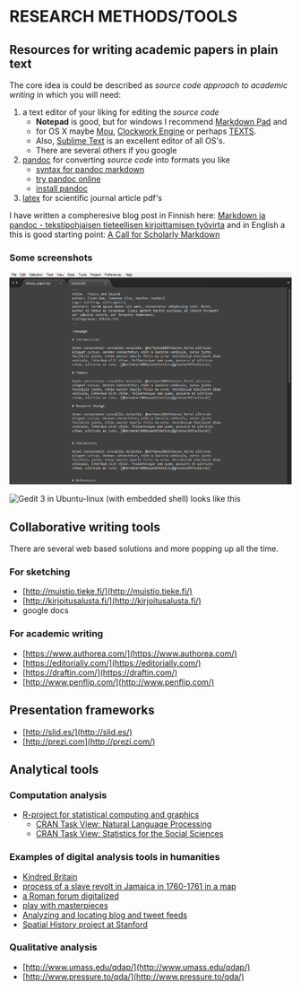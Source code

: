 # RESEARCH METHODS/TOOLS

## Resources for writing academic papers in plain text

The core idea is could be described as *source code approach to academic writing* in which you will need:

1. a text editor of your liking for editing the *source code*
    - **Notepad** is good, but for windows I recommend [Markdown Pad](http://markdownpad.com/) and 
    - for OS X maybe [Mou](http://mouapp.com/), [Clockwork Engine](http://clockworkengine.com/lightpaper-mac/) or perhaps [TEXTS](http://www.texts.io/). 
    - Also, [Sublime Text](http://www.sublimetext.com/) is an excellent editor of all OS's.
    - There are several others if you google 
2. [pandoc](http://johnmacfarlane.net/pandoc/) for converting *source code* into formats you like
    - [syntax for pandoc markdown](http://johnmacfarlane.net/pandoc/README.html#pandocs-markdown)
    - [try pandoc online](http://johnmacfarlane.net/pandoc/try/)
    - [install pandoc](http://johnmacfarlane.net/pandoc/installing.html)
3. [latex](http://www.latex-project.org/) for scientific journal article pdf's

I have written a compheresive blog post in Finnish here: [Markdown ja pandoc - tekstipohjaisen tieteellisen kirjoittamisen työvirta](http://markuskainu.fi/blog/tools/2013/10/15/markdown-pandoc-tieteellinen-teksti.html) and in English a this is good starting point: [A Call for Scholarly Markdown](http://blogs.plos.org/mfenner/2012/12/13/a-call-for-scholarly-markdown/)

### Some screenshots

![Sublime text 3 in Windows looks like this ](images/sublime3.png)

![Gedit 3 in Ubuntu-linux (with embedded shell) looks like this ](images/gesitUbuntu.png)

## Collaborative writing tools

There are several web based solutions and more popping up all the time. 

### For sketching

- [http://muistio.tieke.fi/](http://muistio.tieke.fi/)
- [http://kirjoitusalusta.fi/](http://kirjoitusalusta.fi/)
- google docs

### For academic writing

- [https://www.authorea.com/](https://www.authorea.com/)
- [https://editorially.com/](https://editorially.com/)
- [https://draftin.com/](https://draftin.com/)
- [http://www.penflip.com/](http://www.penflip.com/)

## Presentation frameworks

- [http://slid.es/](http://slid.es/)
- [http://prezi.com](http://prezi.com/)

## Analytical tools

### Computation analysis
- [R-project for statistical computing and graphics](http://www.r-project.org/)
    -  [CRAN Task View: Natural Language Processing](http://cran.r-project.org/web/views/NaturalLanguageProcessing.html)
    - [CRAN Task View: Statistics for the Social Sciences](http://cran.r-project.org/web/views/SocialSciences.html)

### Examples of digital analysis tools in humanities
- [Kindred Britain](http://kindred.stanford.edu/#/story/full/none/half///centrality)
- [process of a slave revolt in Jamaica in 1760-1761 in a map](http://revolt.axismaps.com/index.php)
- [a Roman forum digitalized](http://dlib.etc.ucla.edu/projects/Forum/)
- [play with masterpieces](https://www.rijksmuseum.nl/en/rijksstudio)
- [Analyzing and locating blog and tweet feeds](http://workshops.boundlessgeo.com/tutorial-wordmap/)
- [Spatial History project at Stanford](http://www.stanford.edu/group/spatialhistory/cgi-bin/site/index.php)

### Qualitative analysis
- [http://www.umass.edu/qdap/](http://www.umass.edu/qdap/)
- [http://www.pressure.to/qda/](http://www.pressure.to/qda/)
